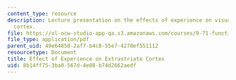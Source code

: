 ```yaml
---
content_type: resource
description: Lecture presentation on the effects of experience on visual and extrastriate
  cortex.
file: https://ol-ocw-studio-app-qa.s3.amazonaws.com/courses/9-71-functional-mri-of-high-level-vision-fall-2007/8b14ff753ba0567d4e08b74d2662aedf_lec10_exper.pdf
file_type: application/pdf
parent_uid: 49e64858-2af7-b4c8-55e7-4278ef551112
resourcetype: Document
title: Effect of Experience on Extrastriate Cortex
uid: 8b14ff75-3ba0-567d-4e08-b74d2662aedf
---
```

